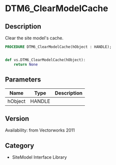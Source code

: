 # DTM6_ClearModelCache

## Description
Clear the site model's cache.

```pascal
PROCEDURE DTM6_ClearModelCache(hObject : HANDLE);
```

```python

def vs.DTM6_ClearModelCache(hObject):
    return None
```

## Parameters
|Name|Type|Description|
|---|---|---|
|hObject|HANDLE||

## Version
Availability: from Vectorworks 2011
## Category
* SiteModel Interface Library

